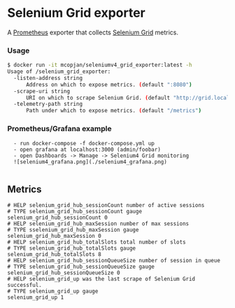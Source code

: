 # Selenium Grid exporter

A [Prometheus](https://prometheus.io/) exporter that collects [Selenium Grid](http://www.seleniumhq.org/projects/grid/) metrics.

### Usage

```sh
$ docker run -it mcopjan/seleniumv4_grid_exporter:latest -h
Usage of /selenium_grid_exporter:
  -listen-address string
      Address on which to expose metrics. (default ":8080")
  -scrape-uri string
      URI on which to scrape Selenium Grid. (default "http://grid.local")
  -telemetry-path string
      Path under which to expose metrics. (default "/metrics")
```

### Prometheus/Grafana example

```
  - run docker-compose -f docker-compose.yml up
  - open grafana at localhost:3000 (admin/foobar)
  - open Dashboards -> Manage -> Selenium4 Grid monitoring
  ![selenium4_grafana.png](./selenium4_grafana.png)
  
```

## Metrics

```
# HELP selenium_grid_hub_sessionCount number of active sessions
# TYPE selenium_grid_hub_sessionCount gauge
selenium_grid_hub_sessionCount 0
# HELP selenium_grid_hub_maxSession number of max sessions
# TYPE sselenium_grid_hub_maxSession gauge
selenium_grid_hub_maxSession 0
# HELP selenium_grid_hub_totalSlots total number of slots
# TYPE selenium_grid_hub_totalSlots gauge
selenium_grid_hub_totalSlots 8
# HELP selenium_grid_hub_sessionQueueSize number of session in queue
# TYPE selenium_grid_hub_sessionQueueSize gauge
selenium_grid_hub_sessionQueueSize 0
# HELP selenium_grid_up was the last scrape of Selenium Grid successful.
# TYPE selenium_grid_up gauge
selenium_grid_up 1
```
